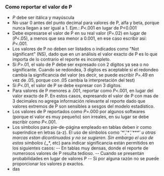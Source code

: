 ### Como reportar el valor de P

- *P* debe ser itálica y mayúscula
- No usar 0 antes del punto decimal para valores de P, alfa y beta, porque nunca llegan a ser igual a 1. Ejm.: *P*<.001 en lugar de P<0.001
- Debe expresarse el valor de P en su real valor (*P*=.02) en lugar de (*P*<.05), a menos que sea menor a 0.001, en ese caso escribir así: *P*<.001.
- Los valores de P no deben ser listados o indicados como "Not significant" (NS), dado que en un análisis el valor exacto de P es lo que importa de lo contrario el reporte es incompleto.
- Si *P*>.01, el valo de P debe ser expresado con 2 dígitos ya sea o no significante. Cuando se redondea, 3 dígitos es aceptable si el redondeo cambia la significancia del valor (es decir, se puede escribir *P*=.49 en vez de .05, porque con .05 cambia la interpretación del test)
- Si *P*<.01, el valor de P se debe expresar con 3 dígitos.
- Para valores de P menores a .001, reportar como *P*<.001, en lugar del valor exacto de P. En estos casos, expresando el valor de P con mas de 3 decimales no agrega información relevante al reporte dado que valores extremos de P son sensibles a sesgos del modelo estadistico.
- Los valores de P reportados como *P*=.000 por algunos softwares (porque el valor es muy pequeño) son irreales, en su lugar se debe escribir como *P*<.001.
- Los símbolos para pie-de-página empleado en tablas deben ir como superíndice en letras (a-z). El uso de símbolos como '\*','\**','\***' u otras marcas estan dicontinuados y no se sugieren. Sin embargo el uso de estos símbolos (*,**,***, etc) para indicar significancia están permitidos en los siguientes casos: 
-- En tablas muy densas, donde el reporte de numerosos valores de P resulta tedioso.
-- Cuando se presentan probabilidades en lugar de valores P
-- Si por alguna razón no se puede proporcionar los valores p exactos.
- das
